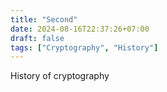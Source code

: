 ```yaml
---
title: "Second"
date: 2024-08-16T22:37:26+07:00
draft: false
tags: ["Cryptography", "History"]
---
```


History of cryptography
